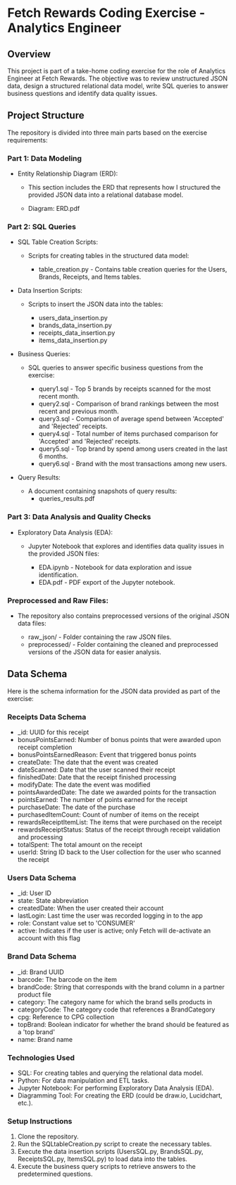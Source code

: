 # Fetch Rewards Coding Exercise - Analytics Engineer


## Overview
This project is part of a take-home coding exercise for the role of Analytics Engineer at Fetch Rewards. The objective was to review unstructured JSON data, design a structured relational data model, write SQL queries to answer business questions and identify data quality issues.

## Project Structure
The repository is divided into three main parts based on the exercise requirements:


### Part 1: Data Modeling
- Entity Relationship Diagram (ERD):

  - This section includes the ERD that represents how I structured the provided JSON data into a relational database model.

  - Diagram: ERD.pdf

### Part 2: SQL Queries

- SQL Table Creation Scripts:

  - Scripts for creating tables in the structured data model:
  
    - table_creation.py - Contains table creation queries for the Users, Brands, Receipts, and Items tables.


- Data Insertion Scripts:

  - Scripts to insert the JSON data into the tables:
  
    - users_data_insertion.py
    - brands_data_insertion.py
    - receipts_data_insertion.py
    - items_data_insertion.py


- Business Queries:

  - SQL queries to answer specific business questions from the exercise:

    - query1.sql - Top 5 brands by receipts scanned for the most recent month.
    - query2.sql - Comparison of brand rankings between the most recent and previous month.
    - query3.sql - Comparison of average spend between 'Accepted' and 'Rejected' receipts.
    - query4.sql - Total number of items purchased comparison for 'Accepted' and 'Rejected' receipts.
    - query5.sql - Top brand by spend among users created in the last 6 months.
    - query6.sql - Brand with the most transactions among new users.


- Query Results:

  - A document containing snapshots of query results:
    - queries_results.pdf



### Part 3: Data Analysis and Quality Checks

- Exploratory Data Analysis (EDA):

  - Jupyter Notebook that explores and identifies data quality issues in the provided JSON files:

    - EDA.ipynb - Notebook for data exploration and issue identification.
    - EDA.pdf - PDF export of the Jupyter notebook.



### Preprocessed and Raw Files:

- The repository also contains preprocessed versions of the original JSON data files:

  - raw_json/ - Folder containing the raw JSON files.
  - preprocessed/ - Folder containing the cleaned and preprocessed versions of the JSON data for easier analysis.
 

## Data Schema

Here is the schema information for the JSON data provided as part of the exercise:


### Receipts Data Schema
- _id: UUID for this receipt
- bonusPointsEarned: Number of bonus points that were awarded upon receipt completion
- bonusPointsEarnedReason: Event that triggered bonus points
- createDate: The date that the event was created
- dateScanned: Date that the user scanned their receipt
- finishedDate: Date that the receipt finished processing
- modifyDate: The date the event was modified
- pointsAwardedDate: The date we awarded points for the transaction
- pointsEarned: The number of points earned for the receipt
- purchaseDate: The date of the purchase
- purchasedItemCount: Count of number of items on the receipt
- rewardsReceiptItemList: The items that were purchased on the receipt
- rewardsReceiptStatus: Status of the receipt through receipt validation and processing
- totalSpent: The total amount on the receipt
- userId: String ID back to the User collection for the user who scanned the receipt


### Users Data Schema
- _id: User ID
- state: State abbreviation
- createdDate: When the user created their account
- lastLogin: Last time the user was recorded logging in to the app
- role: Constant value set to 'CONSUMER'
- active: Indicates if the user is active; only Fetch will de-activate an account with this flag


### Brand Data Schema
- _id: Brand UUID
- barcode: The barcode on the item
- brandCode: String that corresponds with the brand column in a partner product file
- category: The category name for which the brand sells products in
- categoryCode: The category code that references a BrandCategory
- cpg: Reference to CPG collection
- topBrand: Boolean indicator for whether the brand should be featured as a 'top brand'
- name: Brand name



### Technologies Used
- SQL: For creating tables and querying the relational data model.
- Python: For data manipulation and ETL tasks.
- Jupyter Notebook: For performing Exploratory Data Analysis (EDA).
- Diagramming Tool: For creating the ERD (could be draw.io, Lucidchart, etc.).



### Setup Instructions
1. Clone the repository.
2. Run the SQLtableCreation.py script to create the necessary tables.
3. Execute the data insertion scripts (UsersSQL.py, BrandsSQL.py, ReceiptsSQL.py, ItemsSQL.py) to load data into the tables.
4. Execute the business query scripts to retrieve answers to the predetermined questions.
